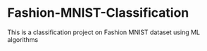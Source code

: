 # Fashion-MNIST-Classification

This is a classification project on Fashion MNIST dataset using ML algorithms
